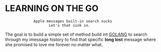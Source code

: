 # **LEARNING ON THE GO**

 

```
             Apple messages built-in search sucks
                    Let's that sink in.
```

The goal is to build a simple set of  method build int [GOLANG](https://golang.org) to search through my imessage history
to find that specific **long lost** message where she promised to love me forever no matter what.

